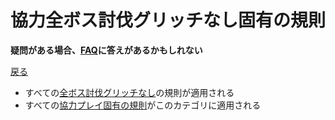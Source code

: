 # 協力全ボス討伐グリッチなし固有の規則

**疑問がある場合、[FAQ](https://www.speedrun.com/mcbe/thread/vdv9t)に答えがあるかもしれない**

[戻る](../README.md)

* すべての[全ボス討伐グリッチなし](./bosses-glitchless.md)の規則が適用される
* すべての[協力プレイ固有の規則](../coop/README.md)がこのカテゴリに適用される
